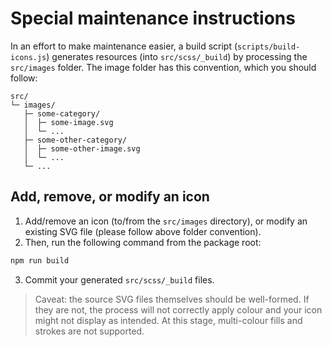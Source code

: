# Special maintenance instructions

In an effort to make maintenance easier, a build script (`scripts/build-icons.js`)
generates resources (into `src/scss/_build`) by processing the `src/images`
folder. The image folder has this convention, which you should follow:

```text
src/
└─ images/
   ├─ some-category/
   │  ├─ some-image.svg
   │  └─ ...
   ├─ some-other-category/
   │  ├─ some-other-image.svg
   │  └─ ...
   └─ ...
```

## Add, remove, or modify an icon

1. Add/remove an icon (to/from the `src/images` directory), or modify an
existing SVG file (please follow above folder convention).
2. Then, run the following command from the package root:

```bash
npm run build
```

3. Commit your generated `src/scss/_build` files.

> Caveat: the source SVG files themselves should be well-formed. If they are
> not, the process will not correctly apply colour and your icon might not
> display as intended. At this stage, multi-colour fills and strokes are not
> supported.
